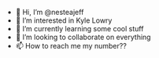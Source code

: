 - 👋 Hi, I’m @nesteajeff
- 👀 I’m interested in Kyle Lowry
- 🌱 I’m currently learning some cool stuff
- 💞️ I’m looking to collaborate on everything
- 📫 How to reach me my number??

<!---
nesteajeff/nesteajeff is a ✨ special ✨ repository because its `README.md` (this file) appears on your GitHub profile.
You can click the Preview link to take a look at your changes.
--->
